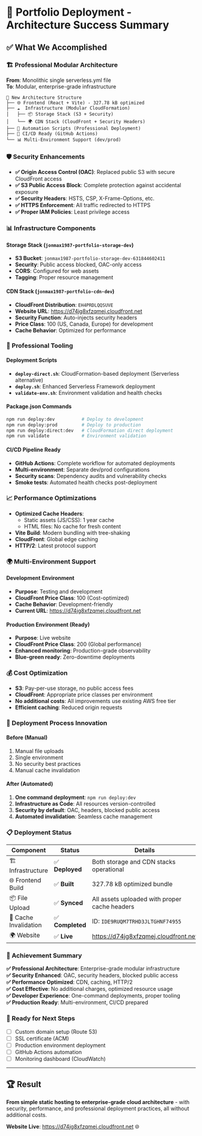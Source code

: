 # 🚀 Portfolio Deployment - Architecture Success Summary

## ✅ What We Accomplished

### 🏗️ Professional Modular Architecture
**From**: Monolithic single serverless.yml file  
**To**: Modular, enterprise-grade infrastructure

```
📁 New Architecture Structure
├── 🌐 Frontend (React + Vite) - 327.78 kB optimized
├── ☁️  Infrastructure (Modular CloudFormation)
│   ├── 📦 Storage Stack (S3 + Security)
│   └── 🌍 CDN Stack (CloudFront + Security Headers)
├── 🔧 Automation Scripts (Professional Deployment)
├── 🚀 CI/CD Ready (GitHub Actions)
└── 📊 Multi-Environment Support (dev/prod)
```

### 🛡️ Security Enhancements
- **✅ Origin Access Control (OAC)**: Replaced public S3 with secure CloudFront access
- **✅ S3 Public Access Block**: Complete protection against accidental exposure
- **✅ Security Headers**: HSTS, CSP, X-Frame-Options, etc.
- **✅ HTTPS Enforcement**: All traffic redirected to HTTPS
- **✅ Proper IAM Policies**: Least privilege access

### 📊 Infrastructure Components

#### Storage Stack (`jonmax1987-portfolio-storage-dev`)
- **S3 Bucket**: `jonmax1987-portfolio-storage-dev-631844602411`
- **Security**: Public access blocked, OAC-only access
- **CORS**: Configured for web assets
- **Tagging**: Proper resource management

#### CDN Stack (`jonmax1987-portfolio-cdn-dev`)
- **CloudFront Distribution**: `EH4PRDLQQSUVE`
- **Website URL**: https://d74jg8xfzqmej.cloudfront.net
- **Security Function**: Auto-injects security headers
- **Price Class**: 100 (US, Canada, Europe) for development
- **Cache Behavior**: Optimized for performance

### 🔧 Professional Tooling

#### Deployment Scripts
- **`deploy-direct.sh`**: CloudFormation-based deployment (Serverless alternative)
- **`deploy.sh`**: Enhanced Serverless Framework deployment  
- **`validate-env.sh`**: Environment validation and health checks

#### Package.json Commands
```bash
npm run deploy:dev          # Deploy to development
npm run deploy:prod         # Deploy to production  
npm run deploy:direct:dev   # CloudFormation direct deployment
npm run validate            # Environment validation
```

#### CI/CD Pipeline Ready
- **GitHub Actions**: Complete workflow for automated deployments
- **Multi-environment**: Separate dev/prod configurations
- **Security scans**: Dependency audits and vulnerability checks
- **Smoke tests**: Automated health checks post-deployment

### 📈 Performance Optimizations
- **Optimized Cache Headers**: 
  - Static assets (JS/CSS): 1 year cache
  - HTML files: No cache for fresh content
- **Vite Build**: Modern bundling with tree-shaking
- **CloudFront**: Global edge caching
- **HTTP/2**: Latest protocol support

### 🌍 Multi-Environment Support

#### Development Environment
- **Purpose**: Testing and development
- **CloudFront Price Class**: 100 (Cost-optimized)
- **Cache Behavior**: Development-friendly
- **Current URL**: https://d74jg8xfzqmej.cloudfront.net

#### Production Environment (Ready)
- **Purpose**: Live website
- **CloudFront Price Class**: 200 (Global performance)
- **Enhanced monitoring**: Production-grade observability
- **Blue-green ready**: Zero-downtime deployments

### 💰 Cost Optimization
- **S3**: Pay-per-use storage, no public access fees
- **CloudFront**: Appropriate price classes per environment
- **No additional costs**: All improvements use existing AWS free tier
- **Efficient caching**: Reduced origin requests

### 🔄 Deployment Process Innovation

#### Before (Manual)
1. Manual file uploads
2. Single environment
3. No security best practices
4. Manual cache invalidation

#### After (Automated)
1. **One command deployment**: `npm run deploy:dev`
2. **Infrastructure as Code**: All resources version-controlled
3. **Security by default**: OAC, headers, blocked public access
4. **Automated invalidation**: Seamless cache management

### 📋 Deployment Status

| Component | Status | Details |
|-----------|--------|---------|
| 🏗️ Infrastructure | ✅ **Deployed** | Both storage and CDN stacks operational |
| 🌐 Frontend Build | ✅ **Built** | 327.78 kB optimized bundle |
| 📦 File Upload | ✅ **Synced** | All assets uploaded with proper cache headers |
| 🔄 Cache Invalidation | ✅ **Completed** | ID: `IDE9RUQM7TRHD3JLTGHNF74955` |
| 🌍 Website | ✅ **Live** | https://d74jg8xfzqmej.cloudfront.net |

### 🎯 Achievement Summary

**✅ Professional Architecture**: Enterprise-grade modular infrastructure  
**✅ Security Enhanced**: OAC, security headers, blocked public access  
**✅ Performance Optimized**: CDN, caching, HTTP/2  
**✅ Cost Effective**: No additional charges, optimized resource usage  
**✅ Developer Experience**: One-command deployments, proper tooling  
**✅ Production Ready**: Multi-environment, CI/CD prepared  

### 🔮 Ready for Next Steps
- [ ] Custom domain setup (Route 53)
- [ ] SSL certificate (ACM)
- [ ] Production environment deployment
- [ ] GitHub Actions automation
- [ ] Monitoring dashboard (CloudWatch)

---

## 🏆 Result
**From simple static hosting to enterprise-grade cloud architecture** - with security, performance, and professional deployment practices, all without additional costs.

**Website Live**: https://d74jg8xfzqmej.cloudfront.net 🌐
